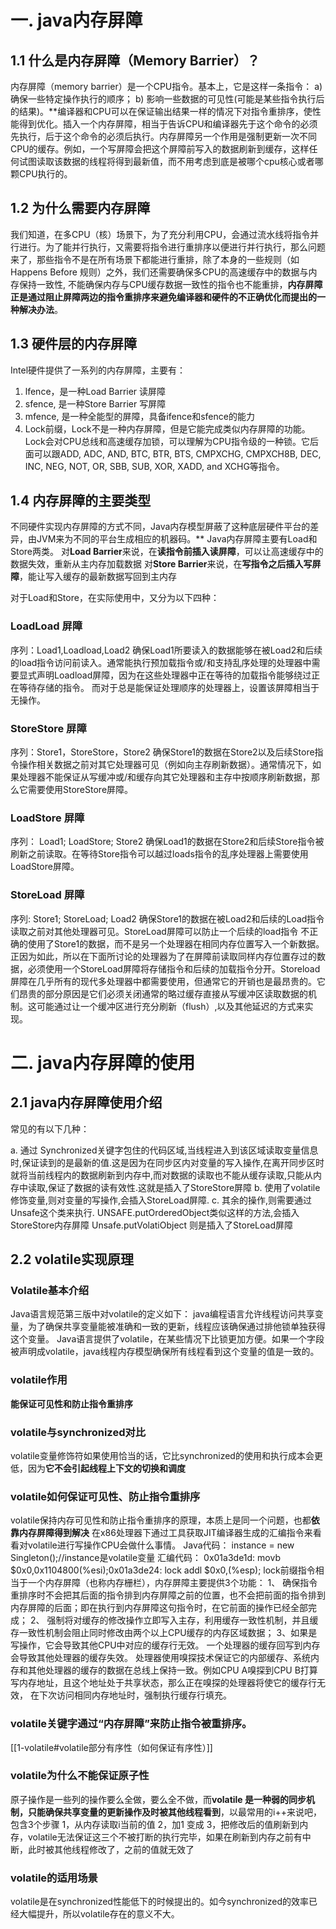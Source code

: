 # 一. java内存屏障

## 1.1 什么是内存屏障（Memory Barrier）？

 内存屏障（memory barrier）是一个CPU指令。基本上，它是这样一条指令： a) 确保一些特定操作执行的顺序； b) 影响一些数据的可见性(可能是某些指令执行后的结果)。**编译器和CPU可以在保证输出结果一样的情况下对指令重排序，使性能得到优化。插入一个内存屏障，相当于告诉CPU和编译器先于这个命令的必须先执行，后于这个命令的必须后执行。内存屏障另一个作用是强制更新一次不同CPU的缓存。例如，一个写屏障会把这个屏障前写入的数据刷新到缓存，这样任何试图读取该数据的线程将得到最新值，而不用考虑到底是被哪个cpu核心或者哪颗CPU执行的。



## 1.2 为什么需要内存屏障

 我们知道，在多CPU（核）场景下，为了充分利用CPU，会通过流水线将指令并行进行。为了能并行执行，又需要将指令进行重排序以便进行并行执行，那么问题来了，那些指令不是在所有场景下都能进行重排，除了本身的一些规则（如Happens Before 规则）之外，我们还需要确保多CPU的高速缓存中的数据与内存保持一致性, 不能确保内存与CPU缓存数据一致性的指令也不能重排，**内存屏障正是通过阻止屏障两边的指令重排序来避免编译器和硬件的不正确优化而提出的一种解决办法**。
         

## 1.3 硬件层的内存屏障

 Intel硬件提供了一系列的内存屏障，主要有： 
 1. lfence，是一种Load Barrier 读屏障 
 2. sfence, 是一种Store Barrier 写屏障 
 3. mfence, 是一种全能型的屏障，具备ifence和sfence的能力 
 4. Lock前缀，Lock不是一种内存屏障，但是它能完成类似内存屏障的功能。Lock会对CPU总线和高速缓存加锁，可以理解为CPU指令级的一种锁。它后面可以跟ADD,        ADC, AND, BTC, BTR, BTS, CMPXCHG, CMPXCH8B, DEC, INC, NEG, NOT, OR, SBB, SUB, XOR, XADD, and XCHG等指令。

## 1.4 内存屏障的主要类型

 不同硬件实现内存屏障的方式不同，Java内存模型屏蔽了这种底层硬件平台的差异，由JVM来为不同的平台生成相应的机器码。** 
 Java内存屏障主要有Load和Store两类。 
 对**Load Barrier**来说，在**读指令前插入读屏障**，可以让高速缓存中的数据失效，重新从主内存加载数据 
 对**Store Barrier**来说，在**写指令之后插入写屏障**，能让写入缓存的最新数据写回到主内存

对于Load和Store，在实际使用中，又分为以下四种：

### LoadLoad 屏障
 序列：Load1,Loadload,Load2 
 确保Load1所要读入的数据能够在被Load2和后续的load指令访问前读入。通常能执行预加载指令或/和支持乱序处理的处理器中需要显式声明Loadload屏障，因为在这些处理器中正在等待的加载指令能够绕过正在等待存储的指令。 而对于总是能保证处理顺序的处理器上，设置该屏障相当于无操作。

### StoreStore 屏障

 序列：Store1，StoreStore，Store2 
 确保Store1的数据在Store2以及后续Store指令操作相关数据之前对其它处理器可见（例如向主存刷新数据）。通常情况下，如果处理器不能保证从写缓冲或/和缓存向其它处理器和主存中按顺序刷新数据，那么它需要使用StoreStore屏障。

### LoadStore 屏障

 序列： Load1; LoadStore; Store2 
 确保Load1的数据在Store2和后续Store指令被刷新之前读取。在等待Store指令可以越过loads指令的乱序处理器上需要使用LoadStore屏障。

### StoreLoad 屏障
 序列: Store1; StoreLoad; Load2 
 确保Store1的数据在被Load2和后续的Load指令读取之前对其他处理器可见。StoreLoad屏障可以防止一个后续的load指令 不正确的使用了Store1的数据，而不是另一个处理器在相同内存位置写入一个新数据。正因为如此，所以在下面所讨论的处理器为了在屏障前读取同样内存位置存过的数据，必须使用一个StoreLoad屏障将存储指令和后续的加载指令分开。Storeload屏障在几乎所有的现代多处理器中都需要使用，但通常它的开销也是最昂贵的。它们昂贵的部分原因是它们必须关闭通常的略过缓存直接从写缓冲区读取数据的机制。这可能通过让一个缓冲区进行充分刷新（flush）,以及其他延迟的方式来实现。

# 二. java内存屏障的使用

## 2.1 java内存屏障使用介绍

常见的有以下几种：

a. 通过 Synchronized关键字包住的代码区域,当线程进入到该区域读取变量信息时,保证读到的是最新的值.这是因为在同步区内对变量的写入操作,在离开同步区时就将当前线程内的数据刷新到内存中,而对数据的读取也不能从缓存读取,只能从内存中读取,保证了数据的读有效性.这就是插入了StoreStore屏障
 b. 使用了volatile修饰变量,则对变量的写操作,会插入StoreLoad屏障.
 c. 其余的操作,则需要通过Unsafe这个类来执行.
           UNSAFE.putOrderedObject类似这样的方法,会插入StoreStore内存屏障 
   Unsafe.putVolatiObject 则是插入了StoreLoad屏障
  

## 2.2 volatile实现原理

### Volatile基本介绍

 Java语言规范第三版中对volatile的定义如下： java编程语言允许线程访问共享变量，为了确保共享变量能被准确和一致的更新，线程应该确保通过排他锁单独获得这个变量。
 Java语言提供了volatile，在某些情况下比锁更加方便。如果一个字段被声明成volatile，java线程内存模型确保所有线程看到这个变量的值是一致的。

### volatile作用

**能保证可见性和防止指令重排序**

### volatile与synchronized对比

 volatile变量修饰符如果使用恰当的话，它比synchronized的使用和执行成本会更低，因为**它不会引起线程上下文的切换和调度**
  

### volatile如何保证可见性、防止指令重排序

 volatile保持内存可见性和防止指令重排序的原理，本质上是同一个问题，也都**依靠内存屏障得到解决**
 在x86处理器下通过工具获取JIT编译器生成的汇编指令来看看对volatile进行写操作CPU会做什么事情。
 Java代码：   instance = new Singleton();//instance是volatile变量
        汇编代码：   0x01a3de1d: movb $0x0,0x1104800(%esi);0x01a3de24: lock addl $0x0,(%esp);
 lock前缀指令相当于一个内存屏障（也称内存栅栏），内存屏障主要提供3个功能：
 1、 确保指令重排序时不会把其后面的指令排到内存屏障之前的位置，也不会把前面的指令排到内存屏障的后面；即在执行到内存屏障这句指令时，在它前面的操作已经全部完成；
 2、 强制将对缓存的修改操作立即写入主存，利用缓存一致性机制，并且缓存一致性机制会阻止同时修改由两个以上CPU缓存的内存区域数据；
        3、如果是写操作，它会导致其他CPU中对应的缓存行无效。
 一个处理器的缓存回写到内存会导致其他处理器的缓存失效。
 处理器使用嗅探技术保证它的内部缓存、系统内存和其他处理器的缓存的数据在总线上保持一致。例如CPU A嗅探到CPU B打算写内存地址，且这个地址处于共享状态，那么正在嗅探的处理器将使它的缓存行无效，
 在下次访问相同内存地址时，强制执行缓存行填充。

### volatile关键字通过“内存屏障”来防止指令被重排序。
[[1-volatile#volatile部分有序性（如何保证有序性）]]


### volatile为什么不能保证原子性
 原子操作是一些列的操作要么全做，要么全不做，而**volatile 是一种弱的同步机制，只能确保共享变量的更新操作及时被其他线程看到**，以最常用的i++来说吧，包含3个步骤
        1，从内存读取i当前的值 2，加1 变成 3，把修改后的值刷新到内存，volatile无法保证这三个不被打断的执行完毕，如果在刷新到内存之前有中断，此时被其他线程修改了，之前的值就无效了

### volatile的适用场景

 volatile是在synchronized性能低下的时候提出的。如今synchronized的效率已经大幅提升，所以volatile存在的意义不大。